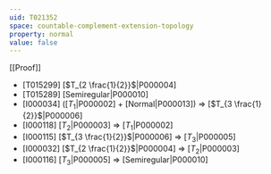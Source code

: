 ```yaml
---
uid: T021352
space: countable-complement-extension-topology
property: normal
value: false
---
```

[[Proof]]

* [T015299] [$T_{2 \frac{1}{2}}$|P000004]
* [T015289] [Semiregular|P000010]
* [I000034] ([$T_1$|P000002] + [Normal|P000013]) => [$T_{3 \frac{1}{2}}$|P000006]
* [I000118] [$T_2$|P000003] => [$T_1$|P000002]
* [I000115] [$T_{3 \frac{1}{2}}$|P000006] => [$T_3$|P000005]
* [I000032] [$T_{2 \frac{1}{2}}$|P000004] => [$T_2$|P000003]
* [I000116] [$T_3$|P000005] => [Semiregular|P000010]

